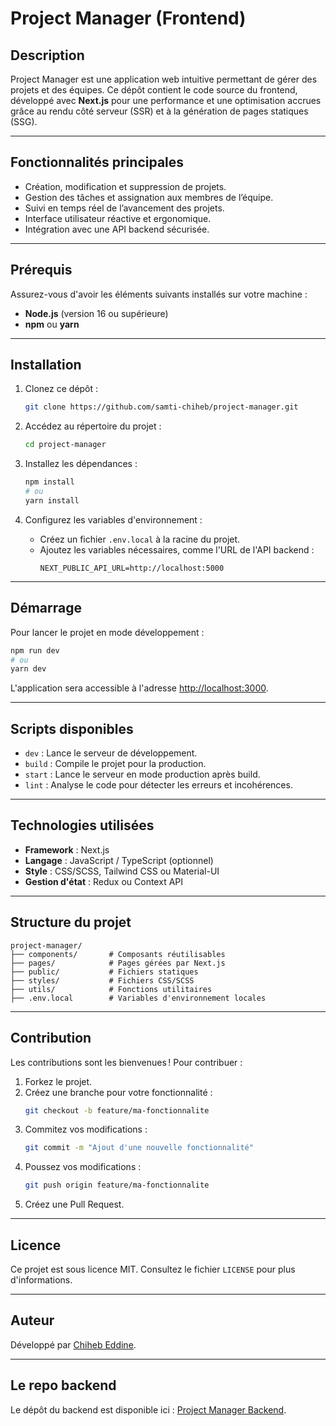 # Project Manager (Frontend)

## Description
Project Manager est une application web intuitive permettant de gérer des projets et des équipes. Ce dépôt contient le code source du frontend, développé avec **Next.js** pour une performance et une optimisation accrues grâce au rendu côté serveur (SSR) et à la génération de pages statiques (SSG).

---

## Fonctionnalités principales
- Création, modification et suppression de projets.
- Gestion des tâches et assignation aux membres de l’équipe.
- Suivi en temps réel de l’avancement des projets.
- Interface utilisateur réactive et ergonomique.
- Intégration avec une API backend sécurisée.

---

## Prérequis
Assurez-vous d'avoir les éléments suivants installés sur votre machine :
- **Node.js** (version 16 ou supérieure)
- **npm** ou **yarn**

---

## Installation
1. Clonez ce dépôt :
   ```bash
   git clone https://github.com/samti-chiheb/project-manager.git
   ```

2. Accédez au répertoire du projet :
   ```bash
   cd project-manager
   ```

3. Installez les dépendances :
   ```bash
   npm install
   # ou
   yarn install
   ```

4. Configurez les variables d'environnement :
   - Créez un fichier `.env.local` à la racine du projet.
   - Ajoutez les variables nécessaires, comme l'URL de l'API backend :
     ```env
     NEXT_PUBLIC_API_URL=http://localhost:5000
     ```

---

## Démarrage
Pour lancer le projet en mode développement :
```bash
npm run dev
# ou
yarn dev
```
L'application sera accessible à l'adresse [http://localhost:3000](http://localhost:3000).

---

## Scripts disponibles
- `dev` : Lance le serveur de développement.
- `build` : Compile le projet pour la production.
- `start` : Lance le serveur en mode production après build.
- `lint` : Analyse le code pour détecter les erreurs et incohérences.

---

## Technologies utilisées
- **Framework** : Next.js
- **Langage** : JavaScript / TypeScript (optionnel)
- **Style** : CSS/SCSS, Tailwind CSS ou Material-UI
- **Gestion d'état** : Redux ou Context API

---

## Structure du projet
```
project-manager/
├── components/       # Composants réutilisables
├── pages/            # Pages gérées par Next.js
├── public/           # Fichiers statiques
├── styles/           # Fichiers CSS/SCSS
├── utils/            # Fonctions utilitaires
├── .env.local        # Variables d'environnement locales
```

---

## Contribution
Les contributions sont les bienvenues ! Pour contribuer :
1. Forkez le projet.
2. Créez une branche pour votre fonctionnalité :
   ```bash
   git checkout -b feature/ma-fonctionnalite
   ```
3. Commitez vos modifications :
   ```bash
   git commit -m "Ajout d'une nouvelle fonctionnalité"
   ```
4. Poussez vos modifications :
   ```bash
   git push origin feature/ma-fonctionnalite
   ```
5. Créez une Pull Request.

---

## Licence
Ce projet est sous licence MIT. Consultez le fichier `LICENSE` pour plus d'informations.

---

## Auteur
Développé par [Chiheb Eddine](https://github.com/samti-chiheb).

---

## Le repo backend
Le dépôt du backend est disponible ici : [Project Manager Backend](https://github.com/samti-chiheb/project-manager-backend).